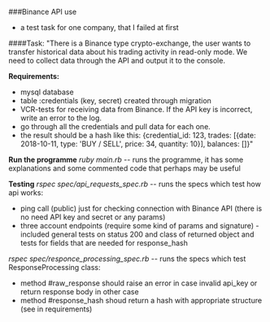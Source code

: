 ###Binance API use
- a test task for one company, that I failed at first

####Task:
"There is a Binance type crypto-exchange, the user wants to transfer historical data about his trading activity in read-only mode. We need to collect data through the API and output it to the console.

__Requirements:__
- mysql database
- table :credentials (key, secret) created through migration
- VCR-tests for receiving data from Binance. If the API key is incorrect, write an error to the log.
- go through all the credentials and pull data for each one.
- the result should be a hash like this:
{credential_id: 123, trades: [{date: 2018-10-11, type: 'BUY / SELL', price: 34, quantity: 10}], balances: []}"


__Run the programme__
_ruby main.rb_ -- runs the programme, it has some explanations and some commented code that perhaps may be useful


__Testing__
_rspec spec/api_requests_spec.rb_ -- runs the specs which test how api works:
- ping call (public) just for checking connection with Binance API (there is no need API key and secret or any params)
- three account endpoints (require some kind of params and signature) - included general tests on status 200 and class of returned object and tests for fields that are needed for response_hash

_rspec spec/responce_processing_spec.rb_ -- runs the specs which test ResponseProcessing class:
- method #raw_response should raise an error in case invalid api_key or return response body in other case
- method #response_hash shoud return a hash with appropriate structure (see in requirements)
